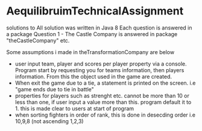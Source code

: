 # AequilibruimTechnicalAssignment
solutions to 
All solution was written in Java 8 
Each question is answered in a package 
Question 1 - The Castle Company is answered in package "theCastleCompany" etc. 

Some assumptions i made in theTransformationCompany are below 
- user input team, player and scores per player property via a console. Program start by requesting you for teams information, then players information. From this the object used in the game are created. 
- When exit the game due to a tie, a statement is printed on the screen. i.e "game ends due to tie in battle" 
- properties for players such as strenght etc. cannot be more than 10 or less than one, if user input a value more than this. program default it to 1. this is made clear to users at start of program 
- when sorting fighters in order of rank, this is done in desecding order i.e 10,9,8 (not ascending 1,2,3) 
 
